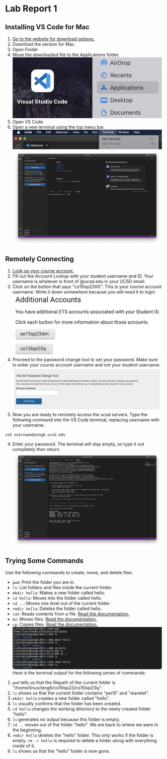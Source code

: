 # Lab Report 1

## Installing VS Code for Mac
  1. [Go to the website for download options.](https://code.visualstudio.com/download)
  2. Download the version for Mac.
  3. Open Finder
  4. Move the downloaded file to the Applications folder. ![Image](Images/move.png)
  5. Open VS Code.
  6. Open a new terminal using the top menu bar. ![Image](Images/menu.png)
  ![Image](Images/terminal.png)

## Remotely Connecting
  1. [Look up your course account.](https://sdacs.ucsd.edu/~icc/index.php)
  2. Fill out the Account Lookup with your student username and ID. Your username is whatever is front of @ucsd.edu in your UCSD email.
  3. Click on the button that says "cs15lsp23XX". This is your course account username. Write it down somewhere because you will need it to login. ![Image](Images/accounts.png)
  4. Proceed to the password change tool to set your password. Make sure to enter your course account username and not your student username. ![Image](Images/tool.png)
  6. Now you are ready to remotely access the ucsd servers. Type the following command into the VS Code terminal, replacing username with your username.
  ```
  ssh username@ieng6.ucsd.edu
  ```
  4. Enter your password. The terminal will stay empty, so type it out completely then return.
  ![Image](Images/login.png)

## Trying Some Commands
  Use the following commands to create, move, and delete files.
  * `pwd`: Print the folder you are in.
  * `ls`: List folders and files inside the current folder.
  * `mkdir hello`: Makes a new folder called hello.
  * `cd hello`: Moves into the folder called hello.
  * `cd ..`: Moves one level out of the current folder.
  * `rmdir hello`: Deletes the folder called hello.
  * `cat`: Reads contents from a file. [Read the documentation.](https://www.geeksforgeeks.org/cat-command-in-linux-with-examples/)
  * `mv`: Moves files. [Read the documentation.](https://www.geeksforgeeks.org/mv-command-linux-examples/)
  * `cp`: Copies files. [Read the documentation.](https://www.geeksforgeeks.org/cp-command-linux-examples/)
  ![Image](Images/example1.png)
  Here is the terminal output for the following series of commands:
  1. `pwd` tells us that the filepath of the current folder is "/home/linux/ieng6/cs15lsp23/cs15lsp23iy".
  2. `ls` shows us that the current folder contains "perl5" and "wavelet".
  3. `mkdir hello` creates a new folder called "hello".
  4. `ls` visually confirms that the folder has been created.
  5. `cd hello` changes the working directory to the newly created folder "hello".
  6. `ls` generates no output because this folder is empty.
  7. `cd ..` moves out of the folder "hello". We are back to where we were in the beginning.
  8. `rmdir hello` deletes the "hello" folder. This only works if the folder is empty. `rm -r hello` is required to delete a folder along with everything inside of it. 
  9. `ls` shows us that the "hello" folder is now gone.
